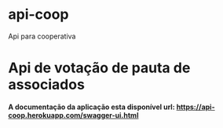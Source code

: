 # api-coop
Api para cooperativa

# Api de votação de pauta de associados

#### A documentação da aplicação esta disponível url: https://api-coop.herokuapp.com/swagger-ui.html
